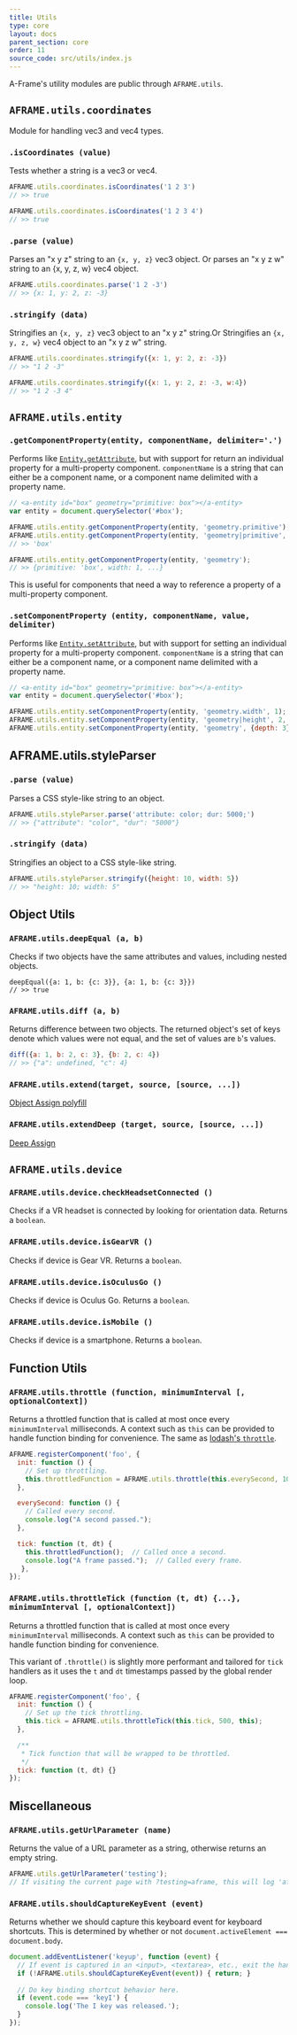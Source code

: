 ```yaml
---
title: Utils
type: core
layout: docs
parent_section: core
order: 11
source_code: src/utils/index.js
---
```


A-Frame's utility modules are public through `AFRAME.utils`.

<!--toc-->

## `AFRAME.utils.coordinates`

Module for handling vec3 and vec4 types.

### `.isCoordinates (value)`

Tests whether a string is a vec3 or vec4.

```js
AFRAME.utils.coordinates.isCoordinates('1 2 3')
// >> true

AFRAME.utils.coordinates.isCoordinates('1 2 3 4')
// >> true
```

### `.parse (value)`

Parses an "x y z" string to an `{x, y, z}` vec3 object. Or parses an "x y z w" string to an {x, y, z, w} vec4 object.

```js
AFRAME.utils.coordinates.parse('1 2 -3')
// >> {x: 1, y: 2, z: -3}
```

### `.stringify (data)`

Stringifies an `{x, y, z}` vec3 object to an "x y z" string.Or Stringifies an `{x, y, z, w}` vec4 object to an "x y z w" string.

```js
AFRAME.utils.coordinates.stringify({x: 1, y: 2, z: -3})
// >> "1 2 -3"

AFRAME.utils.coordinates.stringify({x: 1, y: 2, z: -3, w:4})
// >> "1 2 -3 4"
```

## `AFRAME.utils.entity`

[getattr]: ./entity.md#getattribute-componentname

### `.getComponentProperty(entity, componentName, delimiter='.')`

Performs like [`Entity.getAttribute`][getattr], but with support for
return an individual property for a multi-property component. `componentName`
is a string that can either be a component name, or a component name delimited
with a property name.

```js
// <a-entity id="box" geometry="primitive: box"></a-entity>
var entity = document.querySelector('#box');

AFRAME.utils.entity.getComponentProperty(entity, 'geometry.primitive');
AFRAME.utils.entity.getComponentProperty(entity, 'geometry|primitive', '|');
// >> 'box'

AFRAME.utils.entity.getComponentProperty(entity, 'geometry');
// >> {primitive: 'box', width: 1, ...}
```

This is useful for components that need a way to reference a property of a
multi-property component.

### `.setComponentProperty (entity, componentName, value, delimiter)`

[setattr]: ./entity.md#setattribute-componentname-value-propertyvalue-clobber

Performs like [`Entity.setAttribute`][setattr], but with support for setting an
individual property for a multi-property component. `componentName` is a string
that can either be a component name, or a component name delimited with a
property name.

```js
// <a-entity id="box" geometry="primitive: box"></a-entity>
var entity = document.querySelector('#box');

AFRAME.utils.entity.setComponentProperty(entity, 'geometry.width', 1);
AFRAME.utils.entity.setComponentProperty(entity, 'geometry|height', 2, '|');
AFRAME.utils.entity.setComponentProperty(entity, 'geometry', {depth: 3});
```

## AFRAME.utils.styleParser

### `.parse (value)`

Parses a CSS style-like string to an object.

```js
AFRAME.utils.styleParser.parse('attribute: color; dur: 5000;')
// >> {"attribute": "color", "dur": "5000"}
```

### `.stringify (data)`

Stringifies an object to a CSS style-like string.

```js
AFRAME.utils.styleParser.stringify({height: 10, width: 5})
// >> "height: 10; width: 5"
```

## Object Utils

### `AFRAME.utils.deepEqual (a, b)`

Checks if two objects have the same attributes and values, including nested objects.

```
deepEqual({a: 1, b: {c: 3}}, {a: 1, b: {c: 3}})
// >> true
```

### `AFRAME.utils.diff (a, b)`

Returns difference between two objects. The returned object's set of keys denote which values were not equal, and the set of values are `b`'s values.

```js
diff({a: 1, b: 2, c: 3}, {b: 2, c: 4})
// >> {"a": undefined, "c": 4}
```

### `AFRAME.utils.extend(target, source, [source, ...])`

[Object Assign polyfill](https://www.npmjs.com/package/object-assign)

### `AFRAME.utils.extendDeep (target, source, [source, ...])`

[Deep Assign](https://www.npmjs.com/package/deep-assign)

## `AFRAME.utils.device`

### `AFRAME.utils.device.checkHeadsetConnected ()`

Checks if a VR headset is connected by looking for orientation data. Returns a `boolean`.

### `AFRAME.utils.device.isGearVR ()`

Checks if device is Gear VR. Returns a `boolean`.

### `AFRAME.utils.device.isOculusGo ()`

Checks if device is Oculus Go. Returns a `boolean`.

### `AFRAME.utils.device.isMobile ()`

Checks if device is a smartphone. Returns a `boolean`.

## Function Utils

### `AFRAME.utils.throttle (function, minimumInterval [, optionalContext])`

[lodash]: https://lodash.com/docs/#throttle

Returns a throttled function that is called at most once every
`minimumInterval` milliseconds. A context such as `this` can be provided to
handle function binding for convenience. The same as [lodash's
`throttle`][lodash].

```js
AFRAME.registerComponent('foo', {
  init: function () {
    // Set up throttling.
    this.throttledFunction = AFRAME.utils.throttle(this.everySecond, 1000, this);
  },

  everySecond: function () {
    // Called every second.
    console.log("A second passed.");
  },

  tick: function (t, dt) {
    this.throttledFunction();  // Called once a second.
    console.log("A frame passed.");  // Called every frame.
   },
});
```

### `AFRAME.utils.throttleTick (function (t, dt) {...}, minimumInterval [, optionalContext])`

Returns a throttled function that is called at most once every
`minimumInterval` milliseconds. A context such as `this` can be provided to
handle function binding for convenience.

This variant of `.throttle()` is slightly more performant and tailored for
`tick` handlers as it uses the `t` and `dt` timestamps passed by the global
render loop.

```js
AFRAME.registerComponent('foo', {
  init: function () {
    // Set up the tick throttling.
    this.tick = AFRAME.utils.throttleTick(this.tick, 500, this);
  },

  /**
   * Tick function that will be wrapped to be throttled.
   */
  tick: function (t, dt) {}
});
```

## Miscellaneous

### `AFRAME.utils.getUrlParameter (name)`

Returns the value of a URL parameter as a string, otherwise returns an empty
string.

```js
AFRAME.utils.getUrlParameter('testing');
// If visiting the current page with ?testing=aframe, this will log 'aframe'.
```

### `AFRAME.utils.shouldCaptureKeyEvent (event)`

Returns whether we should capture this keyboard event for keyboard shortcuts. This is determined by whether or not `document.activeElement === document.body`.

```js
document.addEventListener('keyup', function (event) {
  // If event is captured in an <input>, <textarea>, etc., exit the handler.
  if (!AFRAME.utils.shouldCaptureKeyEvent(event)) { return; }
  
  // Do key binding shortcut behavior here.
  if (event.code === 'keyI') {
    console.log('The I key was released.');
  }
});
```
